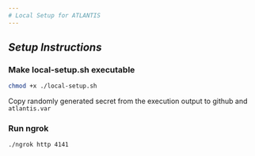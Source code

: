 ```yaml
---
# Local Setup for ATLANTIS
---
```

## *Setup Instructions*
### Make local-setup.sh executable
```bash
chmod +x ./local-setup.sh
```

Copy randomly generated secret from the execution output to github and `atlantis.var`

### Run ngrok
```bash
./ngrok http 4141
```


